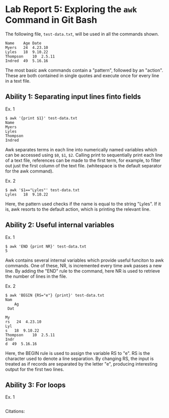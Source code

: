 
# Lab Report 5: Exploring the `awk` Command in Git Bash

The following file, `test-data.txt`, will be used in all the commands shown.
```
Name    Age Date
Myers   24  4.23.10
Lyles   18  9.10.22
Thompson    10  2.5.11
Indred  49  5.16.16
```

The most basic awk commands contain a "pattern", followed by an "action". These are both contained in single quotes and execute once for every line in a text file. 

## Ability 1: Separating input lines finto fields
Ex. 1
```
$ awk '{print $1}' test-data.txt
Name
Myers
Lyles
Thompson
Indred
```
Awk separates terms in each line into numerically named variables which can be accessed using `$0`, `$1`, `$2`. Calling print to sequentially print each line of a text file, references can be made to the first term, for example, to filter out just the first column of the text file. (whitespace is the default separator for the awk command).

Ex. 2
```
$ awk '$1=="Lyles"' test-data.txt
Lyles   18  9.10.22
```

Here, the pattern used checks if the name is equal to the string "Lyles". If it is, awk resorts to the default action, which is printing the relevant line. 

## Ability 2: Useful internal variables
Ex. 1
```
$ awk 'END {print NR}' test-data.txt
5
```

Awk contains several internal variables which provide useful funciton to awk commands. One of these, NR, is incremented every time awk passes a new line. By adding the "END" rule to the command, here NR is used to retrieve the number of lines in the file.

Ex. 2
```
$ awk 'BEGIN {RS="e"} {print}' test-data.txt
Nam
    Ag
 Dat

My
rs   24  4.23.10
Lyl
s   18  9.10.22
Thompson    10  2.5.11
Indr
d  49  5.16.16
```

Here, the BEGIN rule is used to assign the variable RS to "e". RS is the character used to denote a line separation. By changing RS, the input is treated as if records are separated by the letter "e", producing interesting output for the first two lines.

## Ability 3: For loops
Ex. 1
```

```

Citations:
